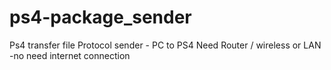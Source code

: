 # ps4-package_sender
Ps4 transfer file Protocol sender - PC to PS4
Need Router / wireless or LAN
-no need internet connection
